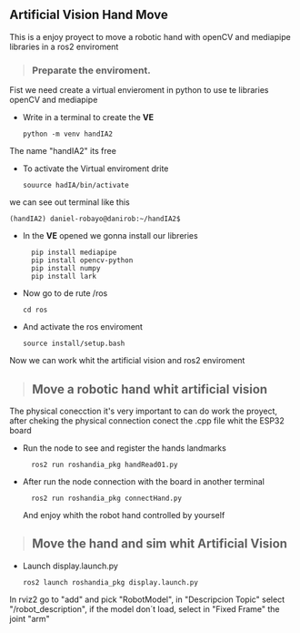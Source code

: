 ## Artificial Vision Hand Move

This is a enjoy proyect to move a robotic hand with openCV and mediapipe libraries in a ros2 enviroment

>### Preparate the enviroment.
Fist we need create a virtual envieroment in python to use te libraries openCV and mediapipe
- Write in a terminal to create the **VE**

      python -m venv handIA2
The name "handIA2" its free
- To activate the Virtual enviroment drite

      souurce hadIA/bin/activate
we can see out terminal like this

`(handIA2) daniel-robayo@danirob:~/handIA2$`

      
- In the **VE** opened we gonna install our libreries
  
        pip install mediapipe
        pip install opencv-python
        pip install numpy
        pip install lark
- Now go to de rute /ros

      cd ros
- And activate the ros enviroment 

      source install/setup.bash
Now we can work whit the artificial vision and ros2 enviroment


> ## Move a robotic hand whit artificial vision

The physical conecction it's very important to can do work the proyect, after cheking the physical connection conect the .cpp file whit the ESP32 board

- Run the node to see and register the hands landmarks

        ros2 run roshandia_pkg handRead01.py
- After run the node connection with the board in another terminal

        ros2 run roshandia_pkg connectHand.py
  And enjoy whith the robot hand controlled by yourself

> ## Move the hand and sim whit Artificial Vision

- Launch display.launch.py

      ros2 launch roshandia_pkg display.launch.py

In rviz2 go to "add" and pick "RobotModel", in "Descripcion Topic" select "/robot_description", if the model don´t load, select in "Fixed Frame" the joint "arm"

      




